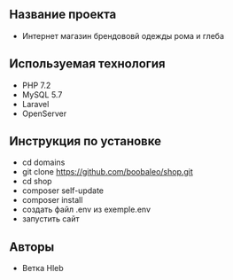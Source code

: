 ## Название проекта
-  Интернет магазин брендововй одежды рома и глеба

## Используемая технология
- PHP 7.2
- MySQL 5.7
- Laravel
- OpenServer

## Инструкция по установке 
- cd domains
- git clone https://github.com/boobaleo/shop.git
- cd shop
- composer self-update
- composer install
- создать файл .env из exemple.env
- запустить сайт

## Авторы
- Ветка Hleb
